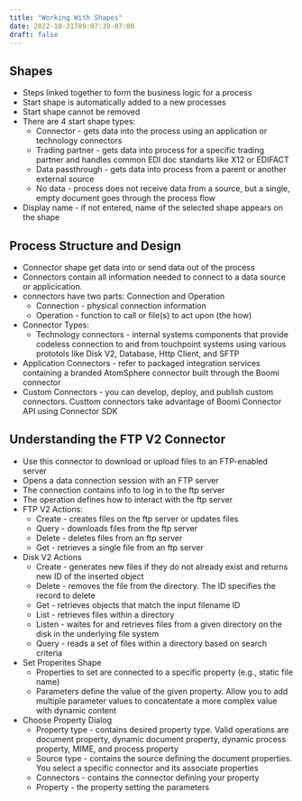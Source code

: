 ```yaml
---
title: "Working With Shapes"
date: 2022-10-31T09:07:39-07:00
draft: false
---
```


## Shapes

* Steps linked together to form the business logic for a process
* Start shape is automatically added to a new processes
* Start shape cannot be removed
* There are 4 start shape types:
    * Connector - gets data into the process using an application or technology connectors
    * Trading partner - gets data into process for a specific trading partner and handles common EDI doc standarts like X12 or EDIFACT
    * Data passthrough - gets data into process from a parent or another external source
    * No data - process does not receive data from a source, but a single, empty document goes through the process flow
* Display name - if not entered, name of the selected shape appears on the shape

## Process Structure and Design    
* Connector shape get data into or send data out of the process
* Connectors contain all information needed to connect to a data source or applicication.
* connectors have two parts: Connection and Operation
    * Connection - physical connection information
    * Operation - function to call or file(s) to act upon (the how)  
* Connector Types:  
    * Technology connectors - internal systems components that provide codeless connection to and from touchpoint systems using various prototols like Disk V2, Database, Http Client, and SFTP  
* Application Connectors - refer to packaged integration services containing a branded AtomSphere connector built through the Boomi connector
* Custom Connectors - you can develop, deploy, and publish custom connectors.  Custtom connectors take advantage of Boomi Connector API using Connector SDK

## Understanding the FTP V2 Connector
* Use this connector to download or upload files to an FTP-enabled server
* Opens a data connection session with an FTP server
* The connection contains info to log in to the ftp server
* The operation defines how to interact with the ftp server
* FTP V2 Actions:
    * Create - creates files on the ftp server or updates files
    * Query - downloads files from the ftp server
    * Delete - deletes files from an ftp server
    * Get - retrieves a single file from an ftp server
* Disk V2 Actions
    * Create - generates new files if they do not already exist and returns new ID of the inserted object
    * Delete - removes the file from the directory.  The ID specifies the record to delete
    * Get - retrieves objects that match the input filename ID
    * List - retrieves files within a directory
    * Listen - waites for and retrieves files from a given directory on the disk in the underlying file system
    * Query - reads a set of files within a directory based on search criteria
* Set Properites Shape
    * Properties to set are connected to a specific property (e.g., static file name)
    * Parameters define the value of the given property.  Allow you to add multiple parameter values to concatentate a more complex value with dynamic content
 * Choose Property Dialog
    * Property type - contains desired property type.  Valid operations are document property, dynamic document property, dynamic process property, MIME, and process property
    * Source type - contains the source defining the document properties.  You select a specific connector and its associate properties
    * Connectors - contains the connector defining your property
    * Property - the property setting the parameters

